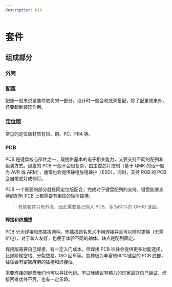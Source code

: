 ```yaml
---
description: Kit
---
```


# 套件

## 组成部分

### 外壳

### 配重

配重一般来说是套件底壳的一部分，设计时一般会和底壳搭配，除了配重效果外，还要起到装饰作用。

### 定位版

常见的定位版材质有铝、铜、PC、FR4 等。

### PCB

PCB 是键盘核心部件之一，既提供基本的电子相关能力，又要支持不同的配列和组装方式。键盘的 PCB 一般不会很复杂，由主控芯片控制（基于 QMK 的话一般为 AVR 或 ARM），通常也会提供静电放电保护（ESD）。同时，支持 RGB 的 PCB 会自带底灯或侧灯。

PCB 一个重要的部分就是同定位版配合，完成对于键盘配列的支持，键盘能够支持的配列 PCB 上都需要有相应的轴体插槽。

> 有些套件只有外壳，因此需要自己购入 PCB，多为60%的 GH60 键盘。

#### 焊接和热插拔

PCB 分为焊接和热插拔两种。热插拔顾名思义不用焊接并且可以随时更换（无需断电），对于新人友好，也便于体验不同的轴体。缺点是配列固定。

焊接版需要自己焊接，有一定入门成本。但焊接 PCB 往往会提供更多功能选择，比如阶梯空格、分裂空格、ISO 回车等。变种极为丰富的60%键盘的 PCB 底部，往往会有密密麻麻的插槽和焊接位。

需要焊接的键盘我们也可以寻找代组。不过我建议有精力的玩家最好自己尝试，焊接困难度并不高，也有一定乐趣。

